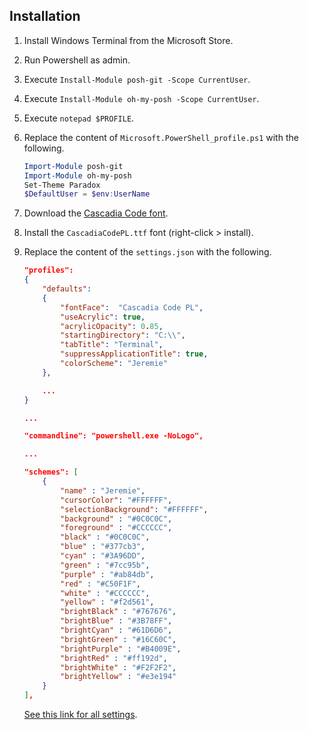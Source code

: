 ## Installation

1. Install Windows Terminal from the Microsoft Store.

1. Run Powershell as admin.

1. Execute `Install-Module posh-git -Scope CurrentUser`.

1. Execute `Install-Module oh-my-posh -Scope CurrentUser`.

1. Execute `notepad $PROFILE`.

1. Replace the content of `Microsoft.PowerShell_profile.ps1` with the following.
    ```powershell
    Import-Module posh-git
    Import-Module oh-my-posh
    Set-Theme Paradox
    $DefaultUser = $env:UserName
    ```

1. Download the [Cascadia Code font](https://github.com/microsoft/cascadia-code/releases?WT.mc_id=-blog-scottha).

1. Install the `CascadiaCodePL.ttf` font (right-click > install).

1. Replace the content of the `settings.json` with the following.
    ```json
    "profiles":
    {
        "defaults":
        {
            "fontFace":  "Cascadia Code PL",
            "useAcrylic": true,
            "acrylicOpacity": 0.85,
            "startingDirectory": "C:\\",
            "tabTitle": "Terminal",
            "suppressApplicationTitle": true,
            "colorScheme": "Jeremie"
        },

        ...
    }

    ...

    "commandline": "powershell.exe -NoLogo",

    ...

    "schemes": [
        {
            "name" : "Jeremie",
            "cursorColor": "#FFFFFF",
            "selectionBackground": "#FFFFFF",
            "background" : "#0C0C0C",
            "foreground" : "#CCCCCC",
            "black" : "#0C0C0C",
            "blue" : "#377cb3",
            "cyan" : "#3A96DD",
            "green" : "#7cc95b",
            "purple" : "#ab84db",
            "red" : "#C50F1F",
            "white" : "#CCCCCC",
            "yellow" : "#f2d561",
            "brightBlack" : "#767676",
            "brightBlue" : "#3B78FF",
            "brightCyan" : "#61D6D6",
            "brightGreen" : "#16C60C",
            "brightPurple" : "#B4009E",
            "brightRed" : "#ff192d",
            "brightWhite" : "#F2F2F2",
            "brightYellow" : "#e3e194"
        }
    ],
    ```
    [See this link for all settings](https://docs.microsoft.com/en-us/windows/terminal/customize-settings/profile-settings).